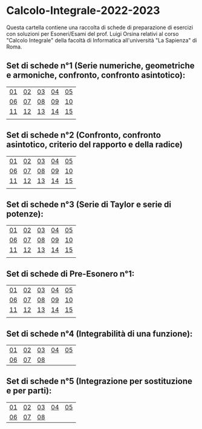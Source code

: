 # Calcolo-Integrale-2022-2023
Questa cartella contiene una raccolta di schede di preparazione di esercizi con soluzioni per Esoneri/Esami del prof. Luigi Orsina relativi al corso "Calcolo Integrale" della facoltà di Informatica all'università "La Sapienza" di Roma.

## Set di schede n°1 (Serie numeriche, geometriche e armoniche, confronto, confronto asintotico):
|    |    |    |    |    |
|----|----|----|----|----|
| [01](SchedeA1/00077.pdf) | [02](SchedeA1/00094.pdf)| [03](SchedeA1/00126.pdf) | [04](SchedeA1/00147.pdf) | [05](/SchedeA1/00166.pdf)
| [06](SchedeA1/00187.pdf) | [07](SchedeA1/00193.pdf) | [08](SchedeA1/00194.pdf) | [09](SchedeA1/00198.pdf) | [10](SchedeA1/00220.pdf)
| [11](SchedeA1/00253.pdf) | [12](SchedeA1/00238.pdf) | [13](SchedeA1/00219.pdf) | [14](SchedeA1/00096.pdf) | [15](SchedeA1/00086.pdf)
|  |  |  |  |  |

## Set di schede n°2 (Confronto, confronto asintotico, criterio del rapporto e della radice)
|    |    |    |    |    |
|----|----|----|----|----|
| [01](SchedeA2/00015.pdf) | [02](SchedeA2/00018.pdf)| [03](SchedeA2/00032.pdf) | [04](SchedeA2/00035.pdf) | [05](SchedeA2/00036.pdf)
| [06](SchedeA2/00051.pdf) | [07](/SchedeA2/00076.pdf) | [08](SchedeA2/00078.pdf) | [09](SchedeA2/00080.pdf) | [10](SchedeA2/00100.pdf)
| [11](SchedeA2/00122.pdf) | [12](SchedeA2/00005.pdf) | [13](SchedeA2/00101.pdf) | [14](SchedeA2/00104.pdf) | [15](SchedeA2/00019.pdf)
|  |  |  |  |  |

## Set di schede n°3 (Serie di Taylor e serie di potenze):
|    |    |    |    |    |
|----|----|----|----|----|
| [01](SchedeA3/00015.pdf) | [02](SchedeA3/00018.pdf)| [03](SchedeA3/00033.pdf) | [04](SchedeA3/00036.pdf) | [05](/SchedeA3/00037.pdf)
| [06](SchedeA3/00053.pdf) | [07](SchedeA3/00079.pdf) | [08](SchedeA3/00082.pdf) | [09](SchedeA3/00084.pdf) | [10](SchedeA3/00104.pdf)
| [11](SchedeA3/00127.pdf) | [12](SchedeA3/00005.pdf) | [13](SchedeA3/00105.pdf) | [14](SchedeA3/00108.pdf) | [15](SchedeA3/00019.pdf)
|  |  |  |  |  |

## Set di schede di Pre-Esonero n°1:
|    |    |    |    |    |
|----|----|----|----|----|
| [01](SchedeA4/00014.pdf) | [02](SchedeA4/00016.pdf)| [03](SchedeA4/00018.pdf) | [04](SchedeA4/00029.pdf) | [05](/SchedeA4/00033.pdf)
| [06](SchedeA4/00046.pdf) | [07](SchedeA4/00081.pdf) | [08](SchedeA4/00082.pdf) | [09](SchedeA4/00089.pdf) | [10](SchedeA4/00104.pdf)
| [11](SchedeA4/00109.pdf) | [12](SchedeA4/00124.pdf) | [13](SchedeA4/00034.pdf) | [14](SchedeA4/00017.pdf) | [15](SchedeA4/00079.pdf)
|  |  |  |  |  |

## Set di schede n°4 (Integrabilità di una funzione):
|    |    |    |    |    |
|----|----|----|----|----|
| [01](SchedeB1/00020.pdf) | [02](SchedeB1/00021.pdf)| [03](SchedeB1/00036.pdf) | [04](SchedeB1/00041.pdf) | [05](/SchedeB1/00042.pdf)
| [06](SchedeB1/00058.pdf) | [07](SchedeB1/00078.pdf) | [08](SchedeB1/00095.pdf) |


## Set di schede n°5 (Integrazione per sostituzione e per parti):
|    |    |    |    |    |
|----|----|----|----|----|
| [01](SchedeB2/00038.pdf) | [02](SchedeB2/00039.pdf)| [03](SchedeB2/00058.pdf) | [04](SchedeB2/00059.pdf) | [05](/SchedeB2/00073.pdf)
| [06](SchedeB2/00093.pdf) | [07](SchedeB2/00109.pdf) | [08](SchedeB2/00111.pdf) |


